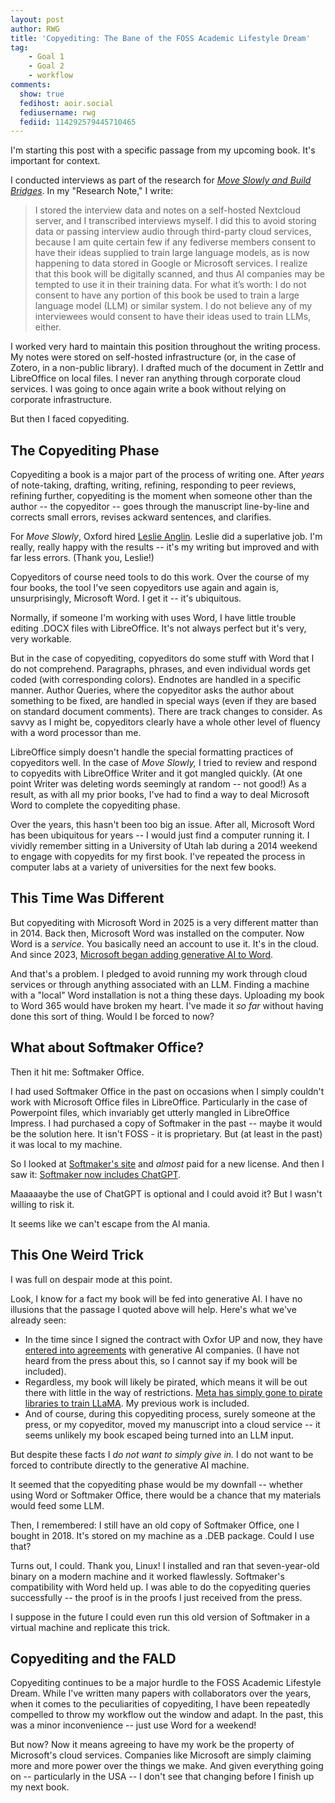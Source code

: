 ```yaml
---
layout: post
author: RWG
title: 'Copyediting: The Bane of the FOSS Academic Lifestyle Dream'
tag:
    - Goal 1
    - Goal 2
    - workflow
comments: 
  show: true
  fedihost: aoir.social
  fediusername: rwg
  fediid: 114292579445710465
---
```

I'm starting this post with a specific passage from my upcoming book. It's important for context.

I conducted interviews as part of the research for [_Move Slowly and Build Bridges_](https://global.oup.com/academic/product/move-slowly-and-build-bridges-9780197776681). In my "Research Note," I write:

> I stored the interview data and notes on a self-hosted Nextcloud server, and I transcribed interviews myself. I did this to avoid storing data or passing interview audio through third-party cloud services, because I am quite certain few if any fediverse members consent to have their ideas supplied to train large language models, as is now happening to data stored in Google or Microsoft services. I realize that this book will be digitally scanned, and thus AI companies may be tempted to use it in their training data. For what it’s worth: I do not consent to have any portion of this book be used to train a large language model (LLM) or similar system. I do not believe any of my interviewees would consent to have their ideas used to train LLMs, either.

I worked very hard to maintain this position throughout the writing process. My notes were stored on self-hosted infrastructure (or, in the case of Zotero, in a non-public library). I drafted much of the document in Zettlr and LibreOffice on local files. I never ran anything through corporate cloud services. I was going to once again write a book without relying on corporate infrastructure.

But then I faced copyediting.

## The Copyediting Phase
Copyediting a book is a major part of the process of writing one. After _years_ of note-taking, drafting, writing, refining, responding to peer reviews, refining further, copyediting is the moment when someone other than the author -- the copyeditor -- goes through the manuscript line-by-line and corrects small errors, revises ackward sentences, and clarifies. 

For _Move Slowly_, Oxford hired [Leslie Anglin](https://reedsy.com/leslie-anglin). Leslie did a superlative job. I'm really, really happy with the results -- it's my writing but improved and with far less errors. (Thank you, Leslie!)

Copyeditors of course need tools to do this work. Over the course of my four books, the tool I've seen copyeditors use again and again is, unsurprisingly, Microsoft Word. I get it -- it's ubiquitous.

Normally, if someone I'm working with uses Word, I have little trouble editing .DOCX files with LibreOffice. It's not always perfect but it's very, very workable. 

But in the case of copyediting, copyeditors do some stuff with Word that I do not comprehend. Paragraphs, phrases, and even individual words get coded (with corresponding colors). Endnotes are handled in a specific manner. Author Queries, where the copyeditor asks the author about something to be fixed, are handled in special ways (even if they are based on standard document comments). There are track changes to consider. As savvy as I might be, copyeditors clearly have a whole other level of fluency with a word processor than me.

LibreOffice simply doesn't handle the special formatting practices of copyeditors well. In the case of _Move Slowly,_ I tried to review and respond to copyedits with LibreOffice Writer and it got mangled quickly. (At one point Writer was deleting words seemingly at random -- not good!) As a result, as with all my prior books, I've had to find a way to deal Microsoft Word to complete the copyediting phase.

Over the years, this hasn't been too big an issue. After all, Microsoft Word has been ubiquitous for years -- I would just find a computer running it. I vividly remember sitting in a University of Utah lab during a 2014 weekend to engage with copyedits for my first book. I've repeated the process in computer labs at a variety of universities for the next few books.

## This Time Was Different
But copyediting with Microsoft Word in 2025 is a very different matter than in 2014. Back then, Microsoft Word was installed on the computer. Now Word is a _service_. You basically need an account to use it. It's in the cloud. And since 2023, [Microsoft began adding generative AI to Word](https://www.cbc.ca/news/business/microsoft-ai-copilot-office-suit-1.6780630).

And that's a problem. I pledged to avoid running my work through cloud services or through anything associated with an LLM. Finding a machine with a "local" Word installation is not a thing these days. Uploading my book to Word 365 would have broken my heart. I've made it _so far_ without having done this sort of thing. Would I be forced to now?

## What about Softmaker Office?
Then it hit me: Softmaker Office.

I had used Softmaker Office in the past on occasions when I simply couldn't work with Microsoft Office files in LibreOffice. Particularly in the case of Powerpoint files, which invariably get utterly mangled in LibreOffice Impress. I had purchased a copy of Softmaker in the past -- maybe it would be the solution here. It isn't FOSS - it is proprietary. But (at least in the past) it was local to my machine.

So I looked at [Softmaker's site](https://www.softmaker.com/en/softmaker-office) and _almost_ paid for a new license. And then I saw it: [Softmaker now includes ChatGPT](https://www.pcmag.com/reviews/softmaker-office).

Maaaaaybe the use of ChatGPT is optional and I could avoid it? But I wasn't willing to risk it. 

It seems like we can't escape from the AI mania.

## This One Weird Trick
I was full on despair mode at this point.

Look, I know for a fact my book will be fed into generative AI. I have no illusions that the passage I quoted above will help. Here's what we've already seen:
* In the time since I signed the contract with Oxfor UP and now, they have [entered into agreements](https://www.thebookseller.com/news/wiley-cambridge-university-press-and-oxford-university-press-confirm-ai-partnerships) with generative AI companies. (I have not heard from the press about this, so I cannot say if my book will be included).
* Regardless, my book will likely be pirated, which means it will be out there with little in the way of restrictions. [Meta has simply gone to pirate libraries to train LLaMA](https://www.theatlantic.com/technology/archive/2025/03/libgen-meta-openai/682093/). My previous work is included.
* And of course, during this copyediting process, surely someone at the press, or my copyeditor, moved my manuscript into a cloud service -- it seems unlikely my book escaped being turned into an LLM input.

But despite these facts I _do not want to simply give in._ I do not want to be forced to contribute directly to the generative AI machine. 

It seemed that the copyediting phase would be my downfall -- whether using Word or Softmaker Office, there would be a chance that my materials would feed some LLM.

Then, I remembered: I still have an old copy of Softmaker Office, one I bought in 2018. It's stored on my machine as a .DEB package. Could I use that?

Turns out, I could. Thank you, Linux! I installed and ran that seven-year-old binary on a modern machine and it worked flawlessly. Softmaker's compatibility with Word held up. I was able to do the copyediting queries successfully -- the proof is in the proofs I just received from the press.

I suppose in the future I could even run this old version of Softmaker in a virtual machine and replicate this trick.

## Copyediting and the FALD
Copyediting continues to be a major hurdle to the FOSS Academic Lifestyle Dream. While I've written many papers with collaborators over the years, when it comes to the peculiarities of copyediting, I have been repeatedly compelled to throw my workflow out the window and adapt. In the past, this was a minor inconvenience -- just use Word for a weekend! 

But now? Now it means agreeing to have my work be the property of Microsoft's cloud services. Companies like Microsoft are simply claiming more and more power over the things we make. And given everything going on -- particularly in the USA -- I don't see that changing before I finish up my next book. 

